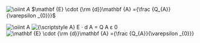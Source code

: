  ![\oiint](https://upload.wikimedia.org/wikipedia/commons/thumb/8/86/OiintLaTeX.svg/25px-OiintLaTeX.svg.png) ${\scriptstyle A}$ $\mathbf {E} \cdot {\rm {d}}\mathbf {A} ={\frac {Q_{A}}{\varepsilon _{0}}}$ 

 ![\oiint](https://upload.wikimedia.org/wikipedia/commons/thumb/8/86/OiintLaTeX.svg/25px-OiintLaTeX.svg.png) A ![{\scriptstyle A}](https://wikimedia.org/api/rest_v1/media/math/render/svg/2c1dabbf21acfa318113b7dad41854d5d46cbce1) E ⋅ d A = Q A ε 0 ![\mathbf {E} \cdot {\rm {d}}\mathbf {A} ={\frac {Q_{A}}{\varepsilon _{0}}}](https://wikimedia.org/api/rest_v1/media/math/render/svg/cf851c5bb276a1e9f9b5ca95b0450e96c40d5b72)
 